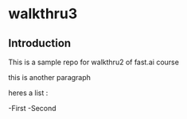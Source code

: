 # walkthru3

## Introduction

 This is a sample repo for walkthru2 of fast.ai course

this is another paragraph

heres a list :
 
 -First
 -Second
